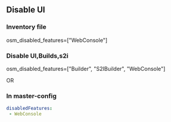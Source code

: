 ## Disable UI
### Inventory file
osm_disabled_features=["WebConsole"]
### Disable UI,Builds,s2i
osm_disabled_features=["Builder", "S2IBuilder", "WebConsole"]

OR 

### In master-config
```yaml
disabledFeatures:
 - WebConsole
```
